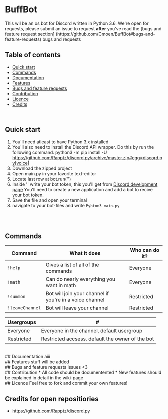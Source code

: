# BuffBot

This wil be an os bot for Discord written in Python 3.6. We're open for requests, please submit an issue to request <b>after</b> you've read the [bugs and feature request section] (htttps://github.com/Cmoen/BuffBot#bugs-and-feature-requests) bugs and requests

## Table of contents

* [Quick start](#quick-start)
* [Commands](http://github.com/Cmoen11/BuffBot/README.md#commands)
* [Documentation](http://github.com/Cmoen11/BuffBot/README.md#documentation)
* [Features](http://github.com/Cmoen11/BuffBot/README.md#features)
* [Bugs and feature requests](http://github.com/Cmoen11/BuffBot/README.md#bugs-and-feature-requests)
* [Contribution](http://github.com/Cmoen11/BuffBot/README.md#contribution)
* [Licence](http://github.com/Cmoen11/BuffBot/README.md#licence)
* [Credits](http://github.com/Cmoen11/BuffBot/README.md#credits)


<br>

## Quick start
1. You'll need atleast to have Python 3.x installed
2. You'll also need to install the Discord API wrapper. Do this by run the following command.
python3 -m pip install -U https://github.com/Rapptz/discord.py/archive/master.zip#egg=discord.py[voice]
3. Download the zipped project
4. Open main.py in your favorite text-editor
5. Locate last row at bot.run('')
6. Inside '' write your bot token, this you'll get from [Discord development page](https://discordapp.com/developers/applications/me/) You'll need to create a new application and add a bot to recive your bot token.
7. Save the file and open your terminal
8. navigate to your bot-files and write `Pyhton3 main.py`

<br><br>
## Commands
Command | What it does | Who can do it?
--- | --- | ---
`!help` | Gives a list of all of the commands | Everyone
`!math` | Can do nearly everything you want in math | Everyone
`!summon` | Bot will join your channel if you're in a voice channel | Restricted
`!leaveChannel` | Bot will leave your channel | Restricted

Usergroups | # |
--- | ---
Everyone | Everyone in the channel, default usergroup
Restricted | Restricted accsess. default the owner of the bot


<br>
## Documentation
aiii


<br>
## Features
stuff will be added


<br>
## Bugs and feature requests
Issues <3


<br>
## Contribution
* All code should be documentented
* New features should be explained in detail in the wiki-page


<br>
## Licence
Feel free to fork and commit your own features! 

<br>

## Credits for open repositiories
- https://github.com/Rapptz/discord.py
